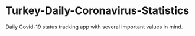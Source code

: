 # Turkey-Daily-Coronavirus-Statistics
Daily Covid-19 status tracking app with several important values in mind.
